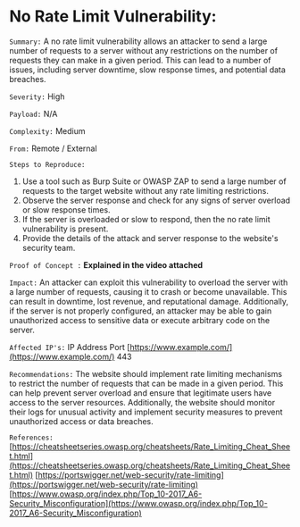 # No Rate Limit Vulnerability:

`Summary:` A no rate limit vulnerability allows an attacker to send a large number of requests to a server without any restrictions on the number of requests they can make in a given period. This can lead to a number of issues, including server downtime, slow response times, and potential data breaches.

`Severity:` High

`Payload:` N/A

`Complexity:` Medium

`From:` Remote / External

`Steps to Reproduce:`

1. Use a tool such as Burp Suite or OWASP ZAP to send a large number of requests to the target website without any rate limiting restrictions.
2. Observe the server response and check for any signs of server overload or slow response times.
3. If the server is overloaded or slow to respond, then the no rate limit vulnerability is present.
4. Provide the details of the attack and server response to the website's security team.

`Proof of Concept :` **Explained in the video attached**

`Impact:` An attacker can exploit this vulnerability to overload the server with a large number of requests, causing it to crash or become unavailable. This can result in downtime, lost revenue, and reputational damage. Additionally, if the server is not properly configured, an attacker may be able to gain unauthorized access to sensitive data or execute arbitrary code on the server.

`Affected IP's:` IP Address Port [https://www.example.com/](https://www.example.com/) 443

`Recommendations:` The website should implement rate limiting mechanisms to restrict the number of requests that can be made in a given period. This can help prevent server overload and ensure that legitimate users have access to the server resources. Additionally, the website should monitor their logs for unusual activity and implement security measures to prevent unauthorized access or data breaches.

`References:` [https://cheatsheetseries.owasp.org/cheatsheets/Rate_Limiting_Cheat_Sheet.html](https://cheatsheetseries.owasp.org/cheatsheets/Rate_Limiting_Cheat_Sheet.html) [https://portswigger.net/web-security/rate-limiting](https://portswigger.net/web-security/rate-limiting) [https://www.owasp.org/index.php/Top_10-2017_A6-Security_Misconfiguration](https://www.owasp.org/index.php/Top_10-2017_A6-Security_Misconfiguration)
